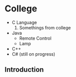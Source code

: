 # College
* C Language
   1. Somethings from college
* Java
	- Remote Control
	- Lamp
* C++
* C# (still on progress)

## Introduction
